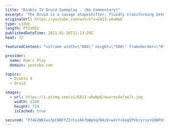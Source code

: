 ```yaml
---
title: "Diablo IV Druid Gameplay . (No Commentary)"
excerpt: "The Druid is a savage shapeshifter, fluidly transforming between the forms of a towering bear or a vicious werewolf to fight alongside the creatures of the wild."
originalUrl: https://youtube.com/watch?v=EA13-uAwWp8
type: video
length: PT21M2S
publishedDateTime: 2021-01-26T11:13:29Z
heat: 72

featuredContent: "<iframe width=\"800\" height=\"500\" frameborder=\"0\" src=\"https://www.youtube.com/embed/EA13-uAwWp8\" allow=\"accelerometer; autoplay; encrypted-media; gyroscope; picture-in-picture\" allowfullscreen></iframe>"

provider:
  name: Ram's Play
  domain: youtube.com

topics:
  - Diablo 4
  - Druid

images:
  - url: https://i.ytimg.com/vi/EA13-uAwWp8/maxresdefault.jpg
    width: 1280
    height: 720
    isCached: true

secured: "P74kZWEXas3pCN8FfZIrCvzAk7bWpVq78AcE+wX+Y+XegQYVbcyrvy+G9WPb9Q/jDvEy0Px14SJz0bug7kz5nLQpyFhQ4uULyUkUMPgalKa4g2zOesueD3FPpToMPcjSdjq9r/Ca2ZvBAXyLX2NRk8v0WWMdyJIAWVMlRITJHguDLq5NI8mOOLBhGFetkkRgn3mqO5M7Y/NLDWSkdU7MI/7+etbPdfV6sXc19//o7RXt7k51mPfCr0k8LVKmWaijUFbc2D3sWjhV+laQVxoNPMO2fUh0hrKVlW8lsETl1M6jKptAxp8vcLAbMWgEEOp3b+vAmGM2TNbTRRiJ0UzX9wU3GdIljD8g1yK4d/Y8/L+oGid8YostTNhZQXljyZIXHPvBWyh15D79HS+2E0QhlBYi18SlKhIDSnnU5VXsAyLsXck3TH0Ge9f7vHNghfXb;slYSMZ+W2wzXuNaktXtEJA=="
---
```


